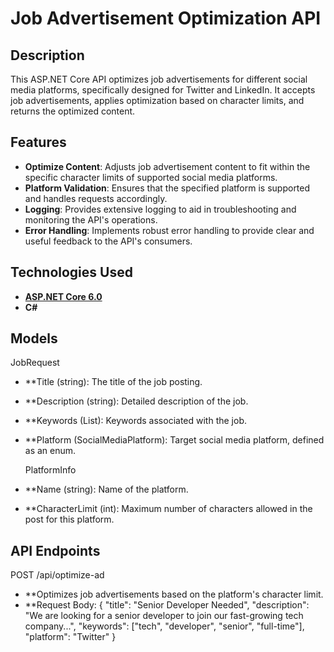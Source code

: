# Job Advertisement Optimization API

## Description
This ASP.NET Core API optimizes job advertisements for different social media platforms, specifically designed for Twitter and LinkedIn. It accepts job advertisements, applies optimization based on character limits, and returns the optimized content.

## Features
- **Optimize Content**: Adjusts job advertisement content to fit within the specific character limits of supported social media platforms.
- **Platform Validation**: Ensures that the specified platform is supported and handles requests accordingly.
- **Logging**: Provides extensive logging to aid in troubleshooting and monitoring the API's operations.
- **Error Handling**: Implements robust error handling to provide clear and useful feedback to the API's consumers.

## Technologies Used
- **[ASP.NET Core 6.0](https://dotnet.microsoft.com/download/dotnet/6.0)**
- **C#**

## Models
  JobRequest
- **Title (string): The title of the job posting.
- **Description (string): Detailed description of the job.
- **Keywords (List<string>): Keywords associated with the job.
- **Platform (SocialMediaPlatform): Target social media platform, defined as an enum.
  
  PlatformInfo
- **Name (string): Name of the platform.
- **CharacterLimit (int): Maximum number of characters allowed in the post for this platform.
## API Endpoints
  POST /api/optimize-ad
- **Optimizes job advertisements based on the platform's character limit.
- **Request Body: {
  "title": "Senior Developer Needed",
  "description": "We are looking for a senior developer to join our fast-growing tech company...",
  "keywords": ["tech", "developer", "senior", "full-time"],
  "platform": "Twitter"
}



